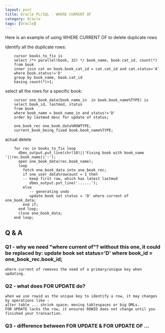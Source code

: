 ```yaml
---
layout: post
title: Oracle PL/SQL - WHERE CURRENT OF   
category: Oracle 
tags: [Oracle]
---
```


Here is an example of using WHERE CURRENT OF to delete duplicate rows  

identify all the duplicate rows:   
```
	cursor books_to_fix is 
    select /*+ parallel(book, 32) */ book_name, book.cat_id, count(*)
    from book
    inner join cat on book.book_cat_id = cat.cat_id and cat.status='A'
    where book.status!='D'
    group by book_name, book.cat_id
    having count(*)>1;
```
select all the rows for a specific book:   
```
	cursor one_book_data(book_name_in  in book.book_name%TYPE) is
    select book_id, lastmod, status
    from book 
    where book_name = book_name_in and status!='D'
    order by lastmod desc for update of status;
 
    one_book_rec one_book_data%ROWTYPE;
    current_book_being_fixed book.book_name%TYPE;  
```
actual delete  
``` 
    for rec in books_to_fix loop
      dbms_output.put_line(chr(10)||'Fixing book with book_name '||rec.book_name||':');
      open one_book_data(rec.book_name);
      loop
        fetch one_book_data into one_book_rec;
        if one_user_data%rowcount = 1 then
        -- keep first row, which has latest lastmod
           dbms_output.put_line('......');
        else 
           -- generating undo 
           update book set status = 'D' where current of one_book_data;  
        end if;
      end loop;
      close one_book_data;
    end loop;
```

## Q & A   

### Q1 -  why we need "where current of"? without this one, it could be replaced by:  update book set status='D' where book_id = one_book_rec.book_id;   
    where current of removes the need of a primary/unique key when updating.   
  
### Q2 -  what does FOR UPDATE do?   
    when we use rowid as the unique key to identify a row, it may changes by operations like :   
    alter table ... shrink space; moving tablespaces or big DMLs.   
    FOR UPDATE locks the row, it ensures ROWID does not change until you finished your transaction.   
    
### Q3 -  difference between FOR UPDATE & FOR UPDATE OF ... 
